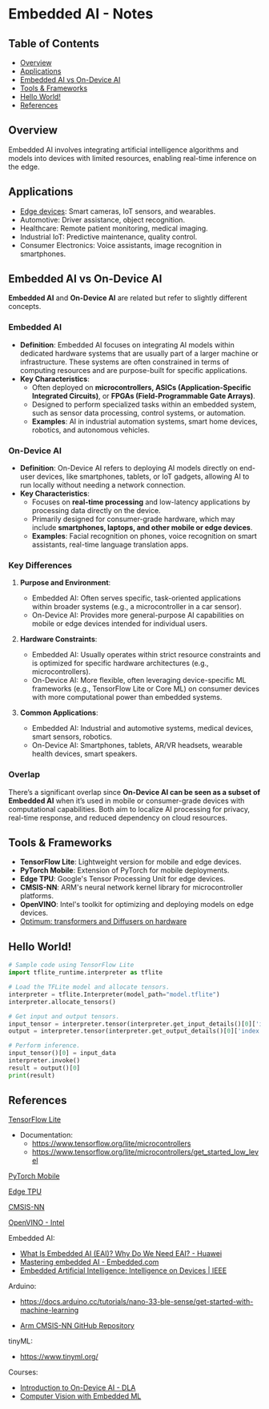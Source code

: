 # Embedded AI - Notes

## Table of Contents

  - [Overview](#overview)
  - [Applications](#applications)
  - [Embedded AI vs On-Device AI](#embedded-ai-vs-on-device-ai)
  - [Tools & Frameworks](#tools-frameworks)
  - [Hello World!](#hello-world)
  - [References](#references)


## Overview

Embedded AI involves integrating artificial intelligence algorithms and models into devices with limited resources, enabling real-time inference on the edge.

## Applications

- [Edge devices](../../edge-iot-notes/readme.md): Smart cameras, IoT sensors, and wearables.
- Automotive: Driver assistance, object recognition.
- Healthcare: Remote patient monitoring, medical imaging.
- Industrial IoT: Predictive maintenance, quality control.
- Consumer Electronics: Voice assistants, image recognition in smartphones.


## **Embedded AI vs On-Device AI**

**Embedded AI** and **On-Device AI** are related but refer to slightly different concepts.

### Embedded AI
- **Definition**: Embedded AI focuses on integrating AI models within dedicated hardware systems that are usually part of a larger machine or infrastructure. These systems are often constrained in terms of computing resources and are purpose-built for specific applications.
- **Key Characteristics**:
  - Often deployed on **microcontrollers, ASICs (Application-Specific Integrated Circuits)**, or **FPGAs (Field-Programmable Gate Arrays)**.
  - Designed to perform specialized tasks within an embedded system, such as sensor data processing, control systems, or automation.
  - **Examples**: AI in industrial automation systems, smart home devices, robotics, and autonomous vehicles.

### On-Device AI
- **Definition**: On-Device AI refers to deploying AI models directly on end-user devices, like smartphones, tablets, or IoT gadgets, allowing AI to run locally without needing a network connection.
- **Key Characteristics**:
  - Focuses on **real-time processing** and low-latency applications by processing data directly on the device.
  - Primarily designed for consumer-grade hardware, which may include **smartphones, laptops, and other mobile or edge devices**.
  - **Examples**: Facial recognition on phones, voice recognition on smart assistants, real-time language translation apps.

### Key Differences
1. **Purpose and Environment**:
   - Embedded AI: Often serves specific, task-oriented applications within broader systems (e.g., a microcontroller in a car sensor).
   - On-Device AI: Provides more general-purpose AI capabilities on mobile or edge devices intended for individual users.

2. **Hardware Constraints**:
   - Embedded AI: Usually operates within strict resource constraints and is optimized for specific hardware architectures (e.g., microcontrollers).
   - On-Device AI: More flexible, often leveraging device-specific ML frameworks (e.g., TensorFlow Lite or Core ML) on consumer devices with more computational power than embedded systems.

3. **Common Applications**:
   - Embedded AI: Industrial and automotive systems, medical devices, smart sensors, robotics.
   - On-Device AI: Smartphones, tablets, AR/VR headsets, wearable health devices, smart speakers.

### Overlap

There’s a significant overlap since **On-Device AI can be seen as a subset of Embedded AI** when it’s used in mobile or consumer-grade devices with computational capabilities. Both aim to localize AI processing for privacy, real-time response, and reduced dependency on cloud resources.

## Tools & Frameworks

- **TensorFlow Lite**: Lightweight version for mobile and edge devices.
- **PyTorch Mobile**: Extension of PyTorch for mobile deployments.
- **Edge TPU**: Google's Tensor Processing Unit for edge devices.
- **CMSIS-NN**: ARM's neural network kernel library for microcontroller platforms.
- **OpenVINO**: Intel's toolkit for optimizing and deploying models on edge devices.
- [Optimum: transformers and Diffusers on hardware](https://github.com/huggingface/optimum)

## Hello World!

```python
# Sample code using TensorFlow Lite
import tflite_runtime.interpreter as tflite

# Load the TFLite model and allocate tensors.
interpreter = tflite.Interpreter(model_path="model.tflite")
interpreter.allocate_tensors()

# Get input and output tensors.
input_tensor = interpreter.tensor(interpreter.get_input_details()[0]['index'])
output = interpreter.tensor(interpreter.get_output_details()[0]['index'])

# Perform inference.
input_tensor()[0] = input_data
interpreter.invoke()
result = output()[0]
print(result)
```

## References

[TensorFlow Lite](https://www.tensorflow.org/lite) 
  - Documentation: 
    - https://www.tensorflow.org/lite/microcontrollers
    - https://www.tensorflow.org/lite/microcontrollers/get_started_low_level

[PyTorch Mobile](https://pytorch.org/mobile/)

[Edge TPU](https://coral.ai/)

[CMSIS-NN](https://arm-software.github.io/CMSIS_5/NN/html/index.html)

[OpenVINO - Intel](https://software.intel.com/content/www/us/en/develop/tools/openvino-toolkit.html)

Embedded AI:

- [What Is Embedded AI (EAI)? Why Do We Need EAI? - Huawei](https://info.support.huawei.com/info-finder/encyclopedia/en/EAI.html)
- [Mastering embedded AI - Embedded.com](https://www.embedded.com/mastering-embedded-ai/)
- [Embedded Artificial Intelligence: Intelligence on Devices | IEEE ](https://ieeexplore.ieee.org/document/10224582/)


Arduino: 
- https://docs.arduino.cc/tutorials/nano-33-ble-sense/get-started-with-machine-learning
  
- [Arm CMSIS-NN GitHub Repository](https://github.com/ARM-software/CMSIS-NN)


tinyML: 
- https://www.tinyml.org/

Courses:
- [Introduction to On-Device AI - DLA](https://www.coursera.org/projects/introduction-to-on-device-ai)
- [Computer Vision with Embedded ML](https://www.coursera.org/learn/computer-vision-with-embedded-machine-learning)

